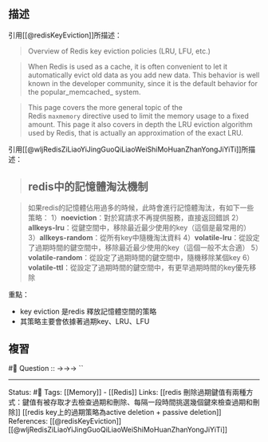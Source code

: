 
## 描述

引用[[@redisKeyEviction]]所描述：
> Overview of Redis key eviction policies (LRU, LFU, etc.)

> When Redis is used as a cache, it is often convenient to let it automatically evict old data as you add new data. This behavior is well known in the developer community, since it is the default behavior for the popular_memcached_ system.

> This page covers the more general topic of the Redis `maxmemory` directive used to limit the memory usage to a fixed amount. This page it also covers in depth the LRU eviction algorithm used by Redis, that is actually an approximation of the exact LRU.

引用[[@wljRedisZiLiaoYiJingGuoQiLiaoWeiShiMoHuanZhanYongJiYiTi]]所描述：
> ## redis中的記憶體淘汰機制

> 如果redis的記憶體佔用過多的時候，此時會進行記憶體淘汰，有如下一些策略：
> 1）**noeviction**：對於寫請求不再提供服務，直接返回錯誤
> 2）**allkeys-lru**：從鍵空間中，移除最近最少使用的key（這個是最常用的）
> 3）**allkeys-random**：從所有key中隨機淘汰資料
> 4）**volatile-lru**：從設定了過期時間的鍵空間中，移除最近最少使用的key（這個一般不太合適）
> 5）**volatile-random**：從設定了過期時間的鍵空間中，隨機移除某個key
> 6）**volatile-ttl**：從設定了過期時間的鍵空間中，有更早過期時間的key優先移除

重點：
- key eviction 是redis 釋放記憶體空間的策略
- 其策略主要會依據著過期key、LRU、LFU




## 複習
#🧠 Question :: ->->-> ``

---
Status: #🌱 
Tags:
[[Memory]] - [[Redis]]
Links:
[[redis 刪除過期鍵值有兩種方式：鍵值有被存取才去檢查過期和刪除、每隔一段時間挑選幾個鍵來檢查過期和刪除]]
[[redis key上的過期策略為active deletion + passive deletion]]
References:
[[@redisKeyEviction]]
[[@wljRedisZiLiaoYiJingGuoQiLiaoWeiShiMoHuanZhanYongJiYiTi]]